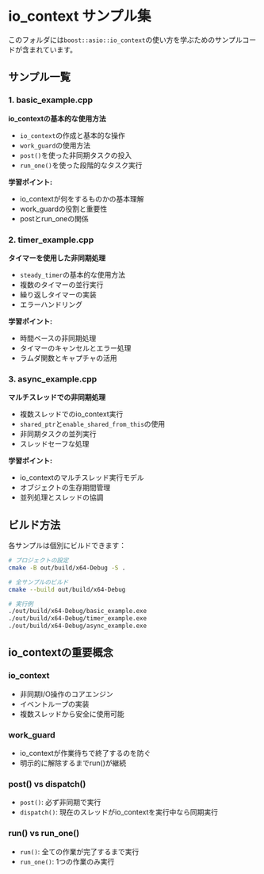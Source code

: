 # io_context サンプル集

このフォルダには`boost::asio::io_context`の使い方を学ぶためのサンプルコードが含まれています。

## サンプル一覧

### 1. basic_example.cpp
**io_contextの基本的な使用方法**
- `io_context`の作成と基本的な操作
- `work_guard`の使用方法
- `post()`を使った非同期タスクの投入
- `run_one()`を使った段階的なタスク実行

**学習ポイント:**
- io_contextが何をするものかの基本理解
- work_guardの役割と重要性
- postとrun_oneの関係

### 2. timer_example.cpp
**タイマーを使用した非同期処理**
- `steady_timer`の基本的な使用方法
- 複数のタイマーの並行実行
- 繰り返しタイマーの実装
- エラーハンドリング

**学習ポイント:**
- 時間ベースの非同期処理
- タイマーのキャンセルとエラー処理
- ラムダ関数とキャプチャの活用

### 3. async_example.cpp
**マルチスレッドでの非同期処理**
- 複数スレッドでのio_context実行
- `shared_ptr`と`enable_shared_from_this`の使用
- 非同期タスクの並列実行
- スレッドセーフな処理

**学習ポイント:**
- io_contextのマルチスレッド実行モデル
- オブジェクトの生存期間管理
- 並列処理とスレッドの協調

## ビルド方法

各サンプルは個別にビルドできます：

```bash
# プロジェクトの設定
cmake -B out/build/x64-Debug -S .

# 全サンプルのビルド
cmake --build out/build/x64-Debug

# 実行例
./out/build/x64-Debug/basic_example.exe
./out/build/x64-Debug/timer_example.exe
./out/build/x64-Debug/async_example.exe
```

## io_contextの重要概念

### io_context
- 非同期I/O操作のコアエンジン
- イベントループの実装
- 複数スレッドから安全に使用可能

### work_guard
- io_contextが作業待ちで終了するのを防ぐ
- 明示的に解除するまでrun()が継続

### post() vs dispatch()
- `post()`: 必ず非同期で実行
- `dispatch()`: 現在のスレッドがio_contextを実行中なら同期実行

### run() vs run_one()
- `run()`: 全ての作業が完了するまで実行
- `run_one()`: 1つの作業のみ実行